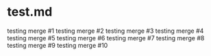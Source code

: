 # test.md

testing merge #1
testing merge #2
testing merge #3
testing merge #4
testing merge #5
testing merge #6
testing merge #7
testing merge #8
testing merge #9
testing merge #10
